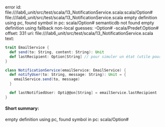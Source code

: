 error id: file://<WORKSPACE>/lab6_unit/src/test/scala/13_NotificationService.scala:scala/Option#
file://<WORKSPACE>/lab6_unit/src/test/scala/13_NotificationService.scala
empty definition using pc, found symbol in pc: scala/Option#
semanticdb not found
empty definition using fallback
non-local guesses:
	 -Option#
	 -scala/Predef.Option#
offset: 331
uri: file://<WORKSPACE>/lab6_unit/src/test/scala/13_NotificationService.scala
text:
```scala
trait EmailService {
  def send(to: String, content: String): Unit
  def lastRecipient: Option[String] // pour simuler un état (utile pour le stub)
}

class NotificationService(emailService: EmailService) {
  def notifyUser(to: String, message: String): Unit = {
    emailService.send(to, message)
  }

  def lastNotifiedUser: Opti@@on[String] = emailService.lastRecipient
}

```


#### Short summary: 

empty definition using pc, found symbol in pc: scala/Option#